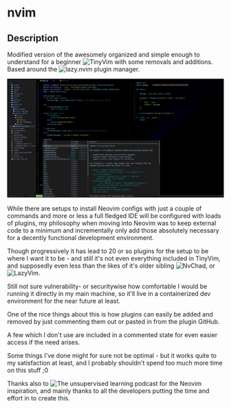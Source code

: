# nvim

## Description

Modified version of the awesomely organized and simple enough to understand for a beginner ![TinyVim](https://github.com/NvChad/tinyvim.git) with some removals and additions. Based around the ![lazy.nvim](https://github.com/folke/lazy.nvim.git) plugin manager.

![nvim](nvim.png)

While there are setups to install Neovim configs with just a couple of commands and more or less a full fledged IDE will be configured with loads of plugins, my philosophy when moving into Neovim was to keep external code to a minimum and incrementally only add those absolutely necessary for a decently functional development environment.

Though progressively it has lead to 20 or so plugins for the setup to be where I want it to be - and still it's not even everything included in TinyVim, and supposedly even less than the likes of it's older sibling ![NvChad](https://github.com/NvChad/NvChad.git), or ![LazyVim](https://github.com/LazyVim/LazyVim.git).

Still not sure vulnerability- or securitywise how comfortable I would be running it directly in my main machine, so it'll live in a containerized dev environment for the near future at least.

One of the nice things about this is how plugins can easily be added and removed by just commenting them out or pasted in from the plugin GitHub.

A few which I don't use are included in a commented state for even easier access if the need arises.

Some things I've done might for sure not be optimal - but it works quite to my satisfaction at least, and I probably shouldn't spend too much more time on this stuff ;0

Thanks also to ![The unsupervised learning podcast](https://danielmiessler.com/) for the Neovim inspiration, and mainly thanks to all the developers putting the time and effort in to create this.
